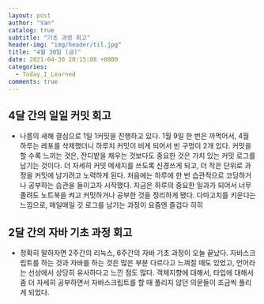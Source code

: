 ```yaml
---
layout: post
author: "Yan"
catalog: true
subtitle: "기초 과정 회고"
header-img: "img/header/til.jpg"
title: "4월 30일 (금)"
date: 2021-04-30 20:15:08 +0000
categories:
  - Today_I_Learned
comments: true
---
```


## 4달 간의 일일 커밋 회고

- 나름의 새해 결심으로 1일 1커밋을 진행하고 있다. 1월 9일 한 번은 까먹어서, 4월 하루는 레포를 삭제했더니 하루치 커밋이 비게 되어서 빈 구멍이 2개 있다. 커밋을 할 수록 느끼는 것은, 잔디밭을 채우는 것보다도 중요한 것은 가치 있는 커밋 로그를 남기는 것이다. 더 자세히 커밋 메세지를 쓰도록 신경쓰게 되고, 더 작은 단위로 과정을 커밋에 남기려고 노력하게 된다. 처음에는 하루에 한 번 습관적으로 코딩하거나 공부하는 습관을 들이고자 시작했다. 지금은 하루의 중요한 일과가 되어서 너무 졸려도 노트북을 켜고 커밋하거나 공부한 것을 정리하게 됐다. 다마고치를 키운다는 느낌으로, 매일매일 깃 로그를 남기는 과정이 요즘엔 즐겁다 히히

## 2달 간의 자바 기초 과정 회고

- 정확히 말하자면 2주간의 리눅스, 6주간의 자바 기초 과정이 오늘 끝났다. 자바스크립트를 하는 것과 자바를 하는 것은 많은 부분 다르다고 느껴질 때도 있었고, 언어라는 선상에서 상당히 유사하다고 느낀 점도 많다. 객체지향에 대해서, 타입에 대해서 좀 더 자세히 공부하면서 자바스크립트를 할 때 풀리지 않던 의문들이 조금씩 풀리게 되었다.
